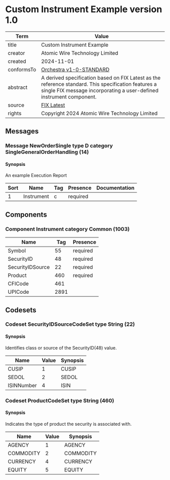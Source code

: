 # Custom Instrument Example version 1.0

|    Term    |                                                                                   Value                                                                                    |
|------------|----------------------------------------------------------------------------------------------------------------------------------------------------------------------------|
| title      | Custom Instrument Example                                                                                                                                                  |
| creator    | Atomic Wire Technology Limited                                                                                                                                             |
| created    | 2024-11-01                                                                                                                                                                 |
| conformsTo | [Orchestra v1-0-STANDARD](https://www.fixtrading.org/packages/fix-orchestra-technical-specification-v1-0/)                                                                 |
| abstract   | A derived specification based on FIX Latest as the reference standard. This specification features a single FIX message incorporating a user-defined instrument component. |
| source     | [FIX Latest](https://orchestrahub.org/-/fix-latest)                                                                                                                        |
| rights     | Copyright 2024 Atomic Wire Technology Limited                                                                                                                              |

## Messages

### Message NewOrderSingle type D category SingleGeneralOrderHandling (14)

#### Synopsis

An example Execution Report

| Sort |    Name    | Tag | Presence | Documentation |
|------|------------|-----|----------|---------------|
| 1    | Instrument | c   | required |               |

## Components

### Component Instrument category Common (1003)

|       Name       | Tag  | Presence |
|------------------|------|----------|
| Symbol           | 55   | required |
| SecurityID       | 48   | required |
| SecurityIDSource | 22   | required |
| Product          | 460  | required |
| CFICode          | 461  |          |
| UPICode          | 2891 |          |

## Codesets

### Codeset SecurityIDSourceCodeSet type String (22)

#### Synopsis

Identifies class or source of the SecurityID(48) value.

|    Name    | Value | Synopsis |
|------------|-------|----------|
| CUSIP      | 1     | CUSIP    |
| SEDOL      | 2     | SEDOL    |
| ISINNumber | 4     | ISIN     |

### Codeset ProductCodeSet type String (460)

#### Synopsis

Indicates the type of product the security is associated with.

|   Name    | Value | Synopsis  |
|-----------|-------|-----------|
| AGENCY    | 1     | AGENCY    |
| COMMODITY | 2     | COMMODITY |
| CURRENCY  | 4     | CURRENCY  |
| EQUITY    | 5     | EQUITY    |

